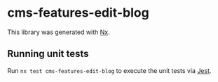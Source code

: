 # cms-features-edit-blog

This library was generated with [Nx](https://nx.dev).

## Running unit tests

Run `nx test cms-features-edit-blog` to execute the unit tests via [Jest](https://jestjs.io).
